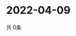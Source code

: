# 2022-04-09
  共 0条

  <!-- BEGIN -->
  <!-- 最后更新时间Sat Apr 09 2022 09:05:17 GMT+0000 (Coordinated Universal Time) -->
  
  <!-- END -->
  
  